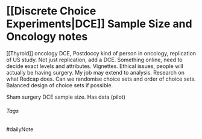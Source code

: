 # [[Discrete Choice Experiments|DCE]] Sample Size and Oncology notes

[[Thyroid]] oncology DCE, Postdoccy kind of person in oncology, replication of US study. Not just replication, add a DCE. Something online, need to decide exact levels and attributes. Vignettes. Ethical issues, people will actually be having surgery. My job may extend to analysis. Research on what Redcap does. Can we randomise choice sets and order of choice sets. Balanced design of choice sets if possible.

Sham surgery DCE sample size. Has data (pilot)

###### Tags

#dailyNote